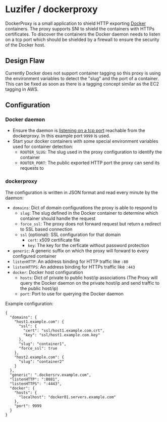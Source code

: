 # Luzifer / dockerproxy

DockerProxy is a small application to shield HTTP exporting [Docker](https://www.docker.com/) containers. The proxy supports SNI to shield the containers with HTTPs certificates. To discover the containers the Docker daemon needs to listen on a tcp port which should be shielded by a firewall to ensure the security of the Docker host.

## Design Flaw

Currently Docker does not support container tagging so this proxy is using the environment variables to detect the "slug" and the port of a container. This can be fixed as soon as there is a tagging concept similar as the EC2 tagging in AWS.

## Configuration

### Docker daemon

- Ensure the daemon is [listening on a tcp port](https://docs.docker.com/articles/basics/#bind-docker-to-another-hostport-or-a-unix-socket) reachable from the dockerproxy. In this example port `9999` is used.
- Start your docker containers with some special environment variables used for container detection:
  - `ROUTER_SLUG`: The slug used in the proxy configuration to identify the container
  - `ROUTER_PORT`: The public exported HTTP port the proxy can send its requests to

### dockerproxy

The configuration is written in JSON format and read every minute by the daemon:

- `domains`: Dict of domain configurations the proxy is able to respond to
  - `slug`: The slug defined in the Docker container to determine which container should handle the request
  - `force_ssl`: The proxy does not forward request but return a redirect to SSL based connection
  - `ssl` (optional): SSL configuration for that domain
    - `cert`: x509 certificate file
    - `key`: The key for the cerficate without password protection
- `generic`: A generic suffix on which the proxy will forward to every configured container
- `listenHTTP`: An address binding for HTTP traffic like `:80`
- `listenHTTPS`: An address binding for HTTPs traffic like `:443`
- `docker`: Docker host configuration
  - `hosts`: Dict of private to public host/ip associations (The Proxy will query the Docker daemon on the private host/ip and send traffic to the public host/ip)
  - `port`: Port to use for querying the Docker daemon

Example configuration:

```
{
  "domains": {
    "host1.example.com": {
      "ssl": {
        "cert": "ssl/host1.example.com.crt",
        "key": "ssl/host1.example.com.key"
      },
      "slug": "container1",
      "force_ssl": true
    },
    "host2.example.com": {
      "slug": "container2"
    }
  },
  "generic": ".dockersrv.example.com",
  "listenHTTP": ":8081",
  "listenHTTPS": ":4443",
  "docker": {
    "hosts": {
      "localhost": "docker01.servers.example.com"
    },
    "port": 9999
  }
}
```

